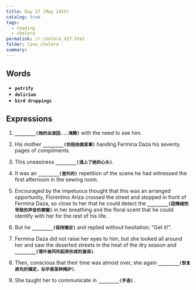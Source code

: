 ```yaml
---
title: Day 17 (May 24th)
catalog: true
tags: 
  - reading
  - cholera
permalink: /r_cholera_d17.html
folder: love_cholera
summary: 
---
```


## Words

-   <b data-toggle="tooltip" data-original-title="{{site.data.glossary.petrify}}">`petrify`</b>
-   <b data-toggle="tooltip" data-original-title="{{site.data.glossary.delirium}}">`delirium`</b>
-   <b data-toggle="tooltip" data-original-title="{{site.data.glossary.droppings}}">`bird droppings`</b>

## Expressions

1.  <b data-toggle="tooltip" data-original-title="{{site.data.answers.17_a}}">`________(她的血液因...沸腾)`</b> with the need to see him.

2.  His mother <b data-toggle="tooltip" data-original-title="{{site.data.answers.17_b}}">`________(劝阻他做某事)`</b> handing Fermina Daza his seventy pages of compliments.

3.  This uneasiness <b data-toggle="tooltip" data-original-title="{{site.data.answers.17_c}}">`________(涌上了她的心头)`</b>.

4.  It was an <b data-toggle="tooltip" data-original-title="{{site.data.answers.17_d}}">`________(室外的)`</b> repetition of the scene he had witnessed the first afternoon in the sewing room.

5.  Encouraged by the impetuous thought that this was an arranged opportunity, Florentino Ariza crossed the street and stopped in front of Fermina Daza, so close to her that he could detect the <b data-toggle="tooltip" data-original-title="{{site.data.answers.17_e}}">`________(因情绪而导致的声音的梗塞)`</b> in her breathing and the floral scent that he could identify with her for the rest of his life.

6.  But he <b data-toggle="tooltip" data-original-title="{{site.data.answers.17_f}}">`________(保持镇定)`</b> and replied without hesitation: "Get it!".

7.  Fermina Daza did not raise her eyes to him, but she looked all around her and saw the deserted streets in the heat of the dry season and <b data-toggle="tooltip" data-original-title="{{site.data.answers.17_g}}">`________(落叶被风吹起来形成的漩涡)`</b>.

8.  Then, conscious that their time was almost over, she again <b data-toggle="tooltip" data-original-title="{{site.data.answers.17_h}}">`________(恢复原先的镇定，似乎是某种掩护)`</b>.

9.  She taught her to communicate in <b data-toggle="tooltip" data-original-title="{{site.data.answers.17_i}}">`________(手语)`</b>
.




